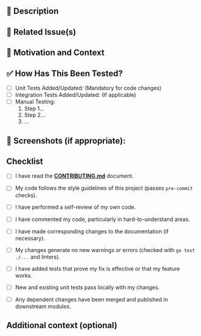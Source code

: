 <!-- Please provide a clear and concise description of your changes below. -->
<!-- If it fixes an open issue, please link the issue like this: Fixes #123 -->

## 📝 Description

<!-- Briefly describe the changes introduced by this pull request. -->
<!-- What problem does it solve? What is the main goal? -->


## 🔗 Related Issue(s)

<!-- Link any related issues here. Use keywords like "Fixes", "Closes", "Resolves" to automatically close issues when the PR is merged. -->
<!-- Example: Fixes #42 -->


## 🤔 Motivation and Context

<!-- Why is this change required? What problem does it solve? -->
<!-- If it introduces a new feature, explain the reasoning behind it. -->
<!-- If it fixes a bug, explain the root cause and how this addresses it. -->


## ✅ How Has This Been Tested?

<!-- Please describe the tests that you ran to verify your changes. -->
<!-- Provide instructions so reviewers can reproduce. -->
<!-- Include details of your testing environment if relevant. -->

- [ ] Unit Tests Added/Updated: (Mandatory for code changes)
- [ ] Integration Tests Added/Updated: (If applicable)
- [ ] Manual Testing:
    <!-- Describe the manual steps taken, if any -->
    1. Step 1...
    2. Step 2...
    3. ...

## 📸 Screenshots (if appropriate):

<!-- If your change affects the UI or involves visual changes, please include screenshots or GIFs. -->


## Checklist

<!-- Go over all the following points, and put an `x` in all the boxes that apply. -->
<!-- If you're unsure about any of these, don't hesitate to ask. We're here to help! -->

- [ ] I have read the **[CONTRIBUTING.md](CONTRIBUTING.md)** document.
- [ ] My code follows the style guidelines of this project (passes `pre-commit` checks).
- [ ] I have performed a self-review of my own code.
- [ ] I have commented my code, particularly in hard-to-understand areas.
- [ ] I have made corresponding changes to the documentation (if necessary).
- [ ] My changes generate no new warnings or errors (checked with `go test ./...` and linters).
- [ ] I have added tests that prove my fix is effective or that my feature works.
- [ ] New and existing unit tests pass locally with my changes.
- [ ] Any dependent changes have been merged and published in downstream modules.


## Additional context (optional)

<!-- Add any other context about the pull request here. -->
<!-- For example: Potential side-effects, alternative solutions considered, etc. -->

